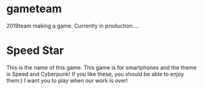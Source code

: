 # gameteam
2019team making a game.
Currently in production....

# Speed Star
This is the name of this game.
This game is for smartphones and the theme is Speed and Cyberpunk!
If you like these, you should be able to enjoy them:)
I want you to play when our work is over!

